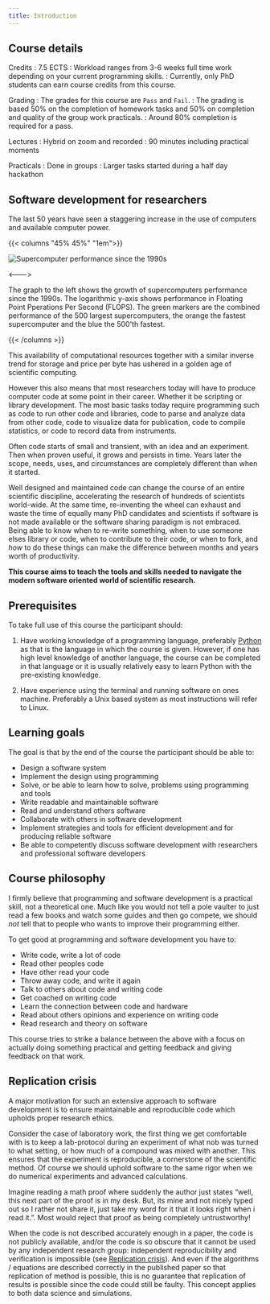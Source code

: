 ```yaml
---
title: Introduction
---
```


## Course details

Credits
: 7.5 ECTS
: Workload ranges from 3-6 weeks full time work depending on your current programming skills.
: Currently, only PhD students can earn course credits from this course.

Grading
: The grades for this course are `Pass` and `Fail`. 
: The grading is based 50% on the completion of homework tasks and 50% on completion and quality of the group work practicals.
: Around 80% completion is required for a pass.

Lectures
: Hybrid on zoom and recorded
: 90 minutes including practical moments

Practicals
: Done in groups
: Larger tasks started during a half day hackathon

## Software development for researchers

The last 50 years have seen a staggering increase in the use of computers and available computer power. 

{{< columns "45% 45%" "1em">}}

![Supercomputer performance since the 1990s](computer-performance.png#expandable.light "Supercomputer performance from www.top500.org.")

<--->

The graph to the left shows the growth of supercomputers performance since the 1990s. The logarithmic y-axis shows performance in Floating Point Pperations Per Second (FLOPS). The green markers are the combined performance of the 500 largest supercomputers, the orange the fastest supercomputer and the blue the 500'th fastest. 

{{< /columns >}}

This availability of computational resources together with a similar inverse trend for storage and price per byte has ushered in a golden age of scientific computing.

However this also means that most researchers today will have to produce computer code at some point in their career. Whether it be scripting or library development. The most basic tasks today require programming such as code to run other code and libraries, code to parse and analyze data from other code, code to visualize data for publication, code to compile statistics, or code to record data from instruments. 

Often code starts of small and transient, with an idea and an experiment. Then when proven useful, it grows and persists in time. Years later the scope, needs, uses, and circumstances are completely different than when it started. 

Well designed and maintained code can change the course of an entire scientific discipline, accelerating the research of hundreds of scientists world-wide. At the same time, re-inventing the wheel can exhaust and waste the time of equally many PhD candidates and scientists if software is not made available or the software sharing paradigm is not embraced. Being able to know when to re-write something, when to use someone elses library or code, when to contribute to their code, or when to fork, and _how_ to do these things can make the difference between months and years worth of productivity. 

**This course aims to teach the tools and skills needed to navigate the modern software oriented world of scientific research.**

## Prerequisites

To take full use of this course the participant should:

1. Have working knowledge of a programming language, preferably [Python](https://www.python.org/) as that is the language in which the course is given. However, if one has high level knowledge of another language, the course can be completed in that language or it is usually relatively easy to learn Python with the pre-existing knowledge.

2. Have experience using the terminal and running software on ones machine. Preferably a Unix based system as most instructions will refer to Linux.

## Learning goals

The goal is that by the end of the course the participant should be able to:

- Design a software system
- Implement the design using programming
- Solve, or be able to learn how to solve, problems using programming and tools
- Write readable and maintainable software
- Read and understand others software
- Collaborate with others in software development
- Implement strategies and tools for efficient development and for producing reliable software
- Be able to competently discuss software development with researchers and professional software developers

## Course philosophy

I firmly believe that programming and software development is a practical skill, not a theoretical one. Much like you would not tell a pole vaulter to just read a few books and watch some guides and then go compete, we should *not* tell that to people who wants to improve their programming either. 

To get good at programming and software development you have to:
- Write code, write a lot of code
- Read other peoples code
- Have other read your code
- Throw away code, and write it again
- Talk to others about code and writing code
- Get coached on writing code
- Learn the connection between code and hardware
- Read about others opinions and experience on writing code
- Read research and theory on software

This course tries to strike a balance between the above with a focus on actually doing something practical and getting feedback and giving feedback on that work.

## Replication crisis

A major motivation for such an extensive approach to software development is to ensure maintainable and reproducible code which upholds proper research ethics.

Consider the case of laboratory work, the first thing we get comfortable with is to keep a lab-protocol during an experiment of what nob was turned to what setting, or how much of a compound was mixed with another. This ensures that the experiment is reproducible, a cornerstone of the scientific method. Of course we should uphold software to the same rigor when we do numerical experiments and advanced calculations. 

Imagine reading a math proof where suddenly the author just states “well, this next part of the proof is in my desk. But, its mine and not nicely typed out so I rather not share it, just take my word for it that it looks right when i read it.”. Most would reject that proof as being completely untrustworthy! 

When the code is not described accurately enough in a paper, the code is not publicly available, and/or the code is so obscure that it cannot be used by any independent research group: independent reproducibility and verification is impossible (see [Replication crisis](https://en.wikipedia.org/wiki/Replication_crisis)). And even if the algorithms / equations are described correctly in the published paper so that replication of method is possible, this is no guarantee that replication of results is possible since the code could still be faulty. This concept applies to both data science and simulations. 
